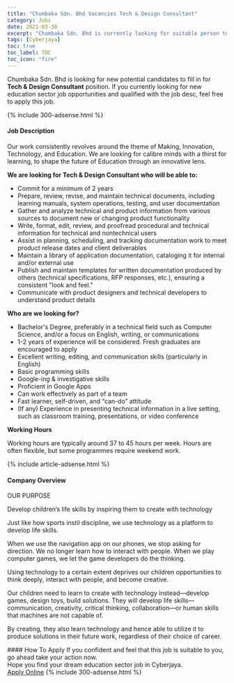 ```yaml
---
title: "Chumbaka Sdn. Bhd Vacancies Tech & Design Consultant" 
category: Jobs 
date: 2021-03-30 
excerpt: "Chumbaka Sdn. Bhd is currently looking for suitable person to fill in the Tech & Design Consultant which positioned at Cyberjaya" 
tags: [Cyberjaya] 
toc: true 
toc_label: TOC 
toc_icon: "fire" 
--- 
```


<p>Chumbaka Sdn. Bhd is looking for new potential candidates to fill in for <b>Tech & Design Consultant</b> position. If you currently looking for new education sector job opportunities and qualified with the job desc, feel free to apply this job.
</p>{% include 300-adsense.html %} 
<div><div><h4>Job Description</h4></div><div><div><span><div><p><span>Our work consistently revolves around the theme of Making, Innovation, Technology, and Education. We are looking for calibre minds with a thirst for learning, to shape the future of Education through an innovative lens.&#160;</span></p><p><strong>We are looking for Tech &amp; Design Consultant who will be able to:&#160;</strong></p><ul><li><span>Commit for a minimum of 2 years&#160;</span></li><li><span>Prepare, review, revise, and maintain technical documents, including learning manuals, system operations, testing, and user documentation</span></li><li><span>Gather and analyze technical and product information from various sources to document new or changing product functionality</span></li><li><span>Write, format, edit, review, and proofread procedural and technical information for technical and nontechnical users</span></li><li><span>Assist in planning, scheduling, and tracking documentation work to meet product release dates and client deliverables</span></li><li><span>Maintain a library of application documentation, cataloging it for internal and/or external use</span></li><li><span>Publish and maintain templates for written documentation produced by others (technical specifications, RFP responses, etc.), ensuring a consistent "look and feel."</span></li><li><span>Communicate with product designers and technical developers to understand product details</span></li></ul><p><strong>Who are we looking for?&#160;</strong></p><ul><li><span>Bachelor's Degree, preferably in a technical field such as Computer Science, and/or a focus on English, writing, or communications</span></li><li><span>1-2 years of experience will be considered. Fresh graduates are encouraged to apply</span></li><li><span>Excellent writing, editing, and communication skills (particularly in English)&#160;</span></li><li><span>Basic programming skills&#160;</span></li><li><span>Google-ing &amp; investigative skills</span></li><li><span>Proficient in Google Apps&#160;</span></li><li><span>Can work effectively as part of a team</span></li><li><span>Fast learner, self-driven, and &#8220;can-do&#8221; attitude</span></li><li><span>(If any) Experience in presenting technical information in a live setting, such as classroom training, presentations, or video conference</span></li></ul><p><strong>Working Hours&#160;</strong></p><p><span>Working hours are typically around 37 to 45 hours per week. Hours are often flexible, but some programmes require weekend work.&#160;</span></p></div></span></div></div></div> 
{% include article-adsense.html %} 
<div><div><h4>Company Overview</h4></div><div><div><span><div><p>OUR PURPOSE</p><p>Develop children&#8217;s life skills by inspiring them to create with technology</p><p>Just like how sports instil discipline, we use technology as a platform to develop life skills.</p><p>When we use the navigation app on our phones, we stop asking for direction. We no longer learn how to interact with people. When we play computer games, we let the game developers do the thinking.</p><p>Using technology to a certain extent deprives our children opportunities to think deeply, interact with people, and become creative.</p><p>Our children need to learn to create with technology instead&#8212;develop games, design toys, build solutions. They will develop life skills&#8212;communication, creativity, critical thinking, collaboration&#8212;or human skills that machines are not capable of.</p><p>By creating, they also learn technology and hence able to utilize it to produce solutions in their future work, regardless of their choice of career.</p></div></span></div></div></div> 
#### How To Apply 
If you confident and feel that this job is suitable to you, go ahead take your action now. <br/> 
Hope you find your dream education sector job in Cyberjaya. <br/> 
<a href="https://www.jobstreet.com.my/en/job/tech-design-consultant-4519998?jobId=jobstreet-my-job-4519998" class="btn btn--info" target="_blank" rel="nofollow noopenner">Apply Online</a> 
{% include 300-adsense.html %} 